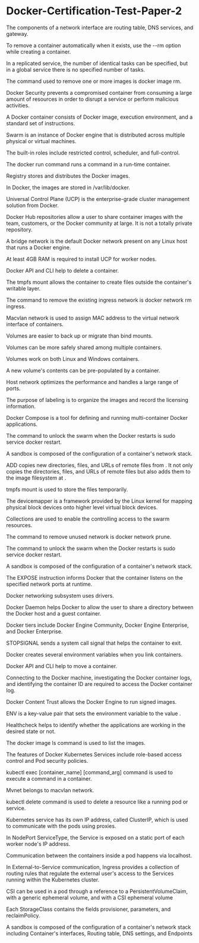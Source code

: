 # Docker-Certification-Test-Paper-2

The components of a network interface are routing table, DNS services, and gateway.

To remove a container automatically when it exists, use the --rm option while creating a container.

In a replicated service, the number of identical tasks can be specified, but in a global service there is no specified number of tasks.

The command used to remove one or more images is docker image rm.

Docker Security prevents a compromised container from consuming a large amount of resources in order to disrupt a service or perform malicious activities.

A Docker container consists of Docker image, execution environment, and a standard set of instructions.

Swarm is an instance of Docker engine that is distributed across multiple physical or virtual machines.

The built-in roles include restricted control, scheduler, and full-control.

The docker run command runs a command in a run-time container.

Registry stores and distributes the Docker images.

In Docker, the images are stored in /var/lib/docker.

Universal Control Plane (UCP) is the enterprise-grade cluster management solution from Docker.

Docker Hub repositories allow a user to share container images with the team, customers, or the Docker community at large. It is not a totally private repository.

A bridge network is the default Docker network present on any Linux host that runs a Docker engine.

At least 4GB RAM is required to install UCP for worker nodes.

Docker API and CLI help to delete a container.

The tmpfs mount allows the container to create files outside the container's writable layer.

The command to remove the existing ingress network is docker network rm ingress.

Macvlan network is used to assign MAC address to the virtual network interface of containers.

Volumes are easier to back up or migrate than bind mounts.

Volumes can be more safely shared among multiple containers.

Volumes work on both Linux and Windows containers.

A new volume's contents can be pre-populated by a container.

Host network optimizes the performance and handles a large range of ports.

The purpose of labeling is to organize the images and record the licensing information.

Docker Compose is a tool for defining and running multi-container Docker applications.

The command to unlock the swarm when the Docker restarts is sudo service docker restart.

A sandbox is composed of the configuration of a container's network stack.

ADD copies new directories, files, and URLs of remote files from <src>. It not only copies the directories, files, and URLs of remote files but also adds them to the image filesystem at <dest>.

tmpfs mount is used to store the files temporarily.

The devicemapper is a framework provided by the Linux kernel for mapping physical block devices onto higher level virtual block devices.

Collections are used to enable the controlling access to the swarm resources.

The command to remove unused network is docker network prune.

The command to unlock the swarm when the Docker restarts is sudo service docker restart.

A sandbox is composed of the configuration of a container's network stack.

The EXPOSE instruction informs Docker that the container listens on the specified network ports at runtime.

Docker networking subsystem uses drivers.

Docker Daemon helps Docker to allow the user to share a directory between the Docker host and a guest container.

Docker tiers include Docker Engine Community, Docker Engine Enterprise, and Docker Enterprise.

STOPSIGNAL sends a system call signal that helps the container to exit.

Docker creates several environment variables when you link containers.

Docker API and CLI help to move a container.

Connecting to the Docker machine, investigating the Docker container logs, and identifying the container ID are required to access the Docker container log.

Docker Content Trust allows the Docker Engine to run signed images.

ENV is a key-value pair that sets the environment variable <key> to the value <value>.

Healthcheck helps to identify whether the applications are working in the desired state or not.

The docker image ls command is used to list the images.

The features of Docker Kubernetes Services include role-based access control and Pod security policies.

kubectl exec [container_name] [command_arg] command is used to execute a command in a container.

Mvnet belongs to macvlan network.

kubectl delete command is used to delete a resource like a running pod or service.

Kubernetes service has its own IP address, called ClusterIP, which is used to communicate with the pods using proxies.

In NodePort ServiceType, the Service is exposed on a static port of each worker node's IP address.

Communication between the containers inside a pod happens via localhost.

In External-to-Service communication, Ingress provides a collection of routing rules that regulate the external user's access to the Services running within the Kubernetes cluster.

CSI can be used in a pod through a reference to a PersistentVolumeClaim, with a generic ephemeral volume, and with a CSI ephemeral volume

Each StorageClass contains the fields provisioner, parameters, and reclaimPolicy.

A sandbox is composed of the configuration of a container's network stack including Container's interfaces, Routing table, DNS settings, and Endpoints
